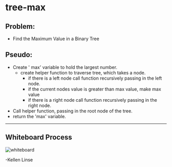 # tree-max

## Problem:
- Find the Maximum Value in a Binary Tree

## Pseudo:
  - Create ' max' variable to hold the largest number.
      - create helper function to traverse tree,  which takes a node.
        - if there is a left node call function recursively passing in the left node.
        - if the current nodes value is greater than max value, make max value
        - if there is a right node call function recursively passing in the right node.
  - Call helper function, passing in the root node of the tree.
  - return the 'max' variable.

 ---

## Whiteboard Process
![whiteboard](/whiteboard.jpg)


-Kellen Linse